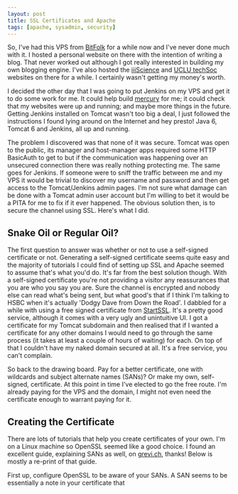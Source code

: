 ```yaml
---
layout: post
title: SSL Certificates and Apache
tags: [apache, sysadmin, security]
---
```

So, I've had this VPS from [BitFolk](http://bitfolk.co.uk) for a while now and I've never done much with it. I hosted a personal website on there with the intention of writing a blog. That never worked out although I got really interested in building my own blogging engine. I've also hosted the [iiiScience](http://iiiscience.williammayor.co.uk) and [UCLU techSoc](http://www.uclutech.com) websites on there for a while. I certainly wasn't getting my money's worth.

I decided the other day that I was going to put Jenkins on my VPS and get it to do some work for me. It could help build [mercury](https://github.com/WilliamMayor/mercury) for me; it could check that my websites were up and running; and maybe more things in the future. Getting Jenkins installed on Tomcat wasn't too big a deal, I just followed the instructions I found lying around on the Internet and hey presto! Java 6, Tomcat 6 and Jenkins, all up and running.

The problem I discovered was that none of it was secure. Tomcat was open to the public, its manager and host-manager apps required some HTTP BasicAuth to get to but if the communication was happening over an unsecured connection there was really nothing protecting me. The same goes for Jenkins. If someone were to sniff the traffic between me and my VPS it would be trivial to discover my username and password and then get access to the Tomcat/Jenkins admin pages. I'm not sure what damage can be done with a Tomcat admin user account but I'm willing to bet it would be a PITA for me to fix if it ever happened. The obvious solution then, is to secure the channel using SSL. Here's what I did.

Snake Oil or Regular Oil?
-------------------------

The first question to answer was whether or not to use a self-signed certificate or not. Generating a self-signed certificate seems quite easy and the majority of tutorials I could find of setting up SSL and Apache seemed to assume that's what you'd do. It's far from the best solution though. With a self-signed certificate you're not providing a visitor any reassurances that you are who you say you are. Sure the channel is encrypted and nobody else can read what's being sent, but what good's that if I think I'm talking to HSBC when it's actually 'Dodgy Dave from Down the Road'. I dabbled for a while with using a free signed certificate from [StartSSL](http://www.startssl.com/). It's a pretty good service, although it comes with a very ugly and unintuitive UI. I got a certificate for my Tomcat subdomain and then realised that if I wanted a certificate for any other domains I would need to go through the same process (it takes at least a couple of hours of waiting) for each. On top of that I couldn't have my naked domain secured at all. It's a free service, you can't complain.

So back to the drawing board. Pay for a better certificate, one with wildcards and subject alternate names (SANs)? Or make my own, self-signed, certificate. At this point in time I've elected to go the free route. I'm already paying for the VPS and the domain, I might not even need the certificate enough to warrant paying for it.

Creating the Certificate
------------------------

There are lots of tutorials that help you create certificates of your own. I'm on a Linux machine so OpenSSL seemed like a good choice. I found an excellent guide, explaining SANs as well, on [grevi.ch](http://grevi.ch/blog/ssl-certificate-request-with-subject-alternative-names-san), thanks! Below is mostly a re-print of that guide.

First up, configure OpenSSL to be aware of your SANs. A SAN seems to be essentially a note in your certificate that